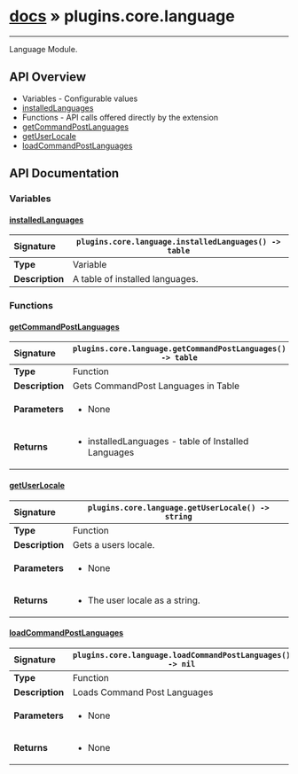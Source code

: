# [docs](index.md) » plugins.core.language
---

Language Module.

## API Overview
* Variables - Configurable values
 * [installedLanguages](#installedlanguages)
* Functions - API calls offered directly by the extension
 * [getCommandPostLanguages](#getcommandpostlanguages)
 * [getUserLocale](#getuserlocale)
 * [loadCommandPostLanguages](#loadcommandpostlanguages)

## API Documentation

### Variables

#### [installedLanguages](#installedlanguages)
| <span style="float: left;">**Signature**</span> | <span style="float: left;">`plugins.core.language.installedLanguages() -> table` </span>                                                          |
| -----------------------------------------------------|---------------------------------------------------------------------------------------------------------|
| **Type**                                             | Variable                                                                                         |
| **Description**                                      | A table of installed languages.                                                                                         |

### Functions

#### [getCommandPostLanguages](#getcommandpostlanguages)
| <span style="float: left;">**Signature**</span> | <span style="float: left;">`plugins.core.language.getCommandPostLanguages() -> table` </span>                                                          |
| -----------------------------------------------------|---------------------------------------------------------------------------------------------------------|
| **Type**                                             | Function                                                                                         |
| **Description**                                      | Gets CommandPost Languages in Table                                                                                         |
| **Parameters**                                       | <ul><li>None</li></ul> |
| **Returns**                                          | <ul><li>installedLanguages - table of Installed Languages</li></ul>          |

#### [getUserLocale](#getuserlocale)
| <span style="float: left;">**Signature**</span> | <span style="float: left;">`plugins.core.language.getUserLocale() -> string` </span>                                                          |
| -----------------------------------------------------|---------------------------------------------------------------------------------------------------------|
| **Type**                                             | Function                                                                                         |
| **Description**                                      | Gets a users locale.                                                                                         |
| **Parameters**                                       | <ul><li>None</li></ul> |
| **Returns**                                          | <ul><li>The user locale as a string.</li></ul>          |

#### [loadCommandPostLanguages](#loadcommandpostlanguages)
| <span style="float: left;">**Signature**</span> | <span style="float: left;">`plugins.core.language.loadCommandPostLanguages() -> nil` </span>                                                          |
| -----------------------------------------------------|---------------------------------------------------------------------------------------------------------|
| **Type**                                             | Function                                                                                         |
| **Description**                                      | Loads Command Post Languages                                                                                         |
| **Parameters**                                       | <ul><li>None</li></ul> |
| **Returns**                                          | <ul><li>None</li></ul>          |

